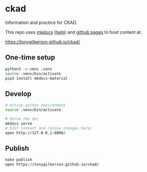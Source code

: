 # ckad

Information and practice for CKAD.

This repo uses [mkdocs](https://www.mkdocs.org/) ([help](https://mkdocs.readthedocs.io/en/0.10/)) and [github pages](https://help.github.com/articles/configuring-a-publishing-source-for-github-pages/) to host content at:

https://tonygilkerson.github.io/ckad/

## One-time setup

```sh
python3 -m venv .venv
source .venv/bin/activate
pip3 install mkdocs-material
```

## Develop

```sh
# Active python environment
source .venv/bin/activate

# Serve the doc
mkdocs serve
# Edit content and review changes here:
open http://127.0.0.1:8000/
```

## Publish

```sh
make publish
open https://tonygilkerson.github.io/ckad/
```
